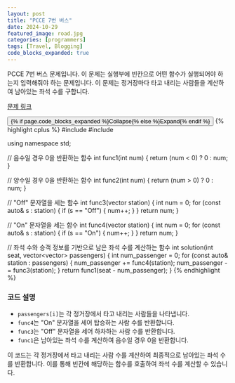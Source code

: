 ```yaml
---
layout: post
title: "PCCE 7번 버스"
date: 2024-10-29
featured_image: road.jpg
categories: [programmers]
tags: [Travel, Blogging]
code_blocks_expanded: true
---
```



PCCE 7번 버스 문제입니다. 이 문제는 실행부에 빈칸으로 어떤 함수가 실행되어야 하는지 입력해줘야 하는 문제입니다. 이 문제는 정거장마다 타고 내리는 사람들을 계산하여 남아있는 좌석 수를 구합니다.

[문제 링크](https://school.programmers.co.kr/learn/courses/30/lessons/340201)

<div class="code-block-container {% if page.code_blocks_expanded %}expanded{% endif %}">
    <button class="code-toggle">{% if page.code_blocks_expanded %}Collapse{% else %}Expand{% endif %}</button>
    {% highlight cplus %}
#include <string>
#include <vector>

using namespace std;

// 음수일 경우 0을 반환하는 함수
int func1(int num) {
    return (num < 0) ? 0 : num;
}

// 양수일 경우 0을 반환하는 함수
int func2(int num) {
    return (num > 0) ? 0 : num;
}

// "Off" 문자열을 세는 함수
int func3(vector<string> station) {
    int num = 0;
    for (const auto& s : station) {
        if (s == "Off") {
            num++;
        }
    }
    return num;
}

// "On" 문자열을 세는 함수
int func4(vector<string> station) {
    int num = 0;
    for (const auto& s : station) {
        if (s == "On") {
            num++;
        }
    }
    return num;
}

// 좌석 수와 승객 정보를 기반으로 남은 좌석 수를 계산하는 함수
int solution(int seat, vector<vector<string>> passengers) {
    int num_passenger = 0;
    for (const auto& station : passengers) {
        num_passenger += func4(station);
        num_passenger -= func3(station);
    }
    return func1(seat - num_passenger);
}
    {% endhighlight %}
</div>

### 코드 설명

- `passengers[i]`는 각 정거장에서 타고 내리는 사람들을 나타냅니다.
- `func4`는 "On" 문자열을 세어 탑승하는 사람 수를 반환합니다.
- `func3`는 "Off" 문자열을 세어 하차하는 사람 수를 반환합니다.
- `func1`은 남아있는 좌석 수를 계산하여 음수일 경우 0을 반환합니다.

이 코드는 각 정거장에서 타고 내리는 사람 수를 계산하여 최종적으로 남아있는 좌석 수를 반환합니다.
 이를 통해 빈칸에 해당하는 함수를 호출하여 좌석 수를 계산할 수 있습니다.